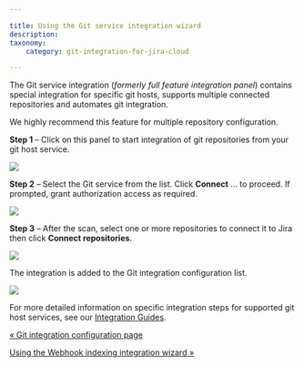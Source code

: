 ```yaml
---

title: Using the Git service integration wizard
description:
taxonomy:
    category: git-integration-for-jira-cloud

---
```



The Git service integration (_formerly full feature integration panel_) contains special integration for specific git hosts, supports multiple connected repositories and automates git integration.

We highly recommend this feature for multiple repository configuration.


**Step 1** – Click on this panel to start integration of git repositories from your git host service.

![](https://bigbrassband.atlassian.net/wiki/download/attachments/1923024112/gitcloud-managed-ui-git-service-sel.png?version=1&modificationDate=1647938162607&cacheVersion=1&api=v2)


**Step 2** – Select the Git service from the list. Click **Connect** … to proceed. If prompted, grant authorization access as required.

![](https://bigbrassband.atlassian.net/wiki/download/thumbnails/1923024112/gitcloud-managed-ui-add-new-sel-git-service.png?version=1&modificationDate=1647938464768&cacheVersion=1&api=v2&width=566&height=401)


**Step 3** – After the scan, select one or more repositories to connect it to Jira then click **Connect repositories**.

![](https://bigbrassband.atlassian.net/wiki/download/attachments/1923024112/gitcloud-managed-ui-add-new-select-repos.png?version=1&modificationDate=1647939187105&cacheVersion=1&api=v2)


The integration is added to the Git integration configuration list.

![](https://bigbrassband.atlassian.net/wiki/download/attachments/1923024112/gitcloud-managed-ui-integration-list.png?version=1&modificationDate=1647939245350&cacheVersion=1&api=v2)


For more detailed information on specific integration steps for supported git host services, see our [Integration Guides](/git-integration-for-jira-cloud/Integration-Guide).

[« Git integration configuration page](/git-integration-for-jira-cloud/git-integration-configuration-page/)

[Using the Webhook indexing integration wizard »](/git-integration-for-jira-cloud/webhook-indexing-integration/)

